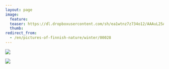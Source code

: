 ```yaml
---
layout: page
image:
  feature:
  teaser: https://dl.dropboxusercontent.com/sh/ea1wtnz7z734o12/AAAuL25AgRtXiNz3-D0mxnJ6a/luontokuvat/talvi/DSC24163-245px.jpg
  thumb:
redirect_from:
  - /en/pictures-of-finnish-nature/winter/00028
---
```


[![](https://dl.dropboxusercontent.com/sh/ea1wtnz7z734o12/AAAVe8kK2qxvikP_MZk4qSNIa/luontokuvat/talvi/DSC24159-800px.jpg)](https://dl.dropboxusercontent.com/sh/ea1wtnz7z734o12/AAAIZR7T90_58TyFXdNGXtQaa/luontokuvat/talvi/DSC24159.jpg)

[![](https://dl.dropboxusercontent.com/sh/ea1wtnz7z734o12/AAB_nFYzhW1_nosM5adL5uXca/luontokuvat/talvi/DSC24163-800px.jpg)](https://dl.dropboxusercontent.com/sh/ea1wtnz7z734o12/AADD3PJvmX35vnTe06OVka5da/luontokuvat/talvi/DSC24163.jpg)
